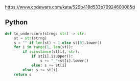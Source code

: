 https://www.codewars.com/kata/529b418d533b76924600085d

## Python
```python
def to_underscore(strng: str) -> str:
    st = str(strng)
    s = "" if len(st) < 1 else st[0].lower()
    for i in range(1, len(st)):
        if isinstance(st[i], str):
            if st[i].isupper():
                s += "_"+st[i].lower()
            else: s += st[i]
        else: s += st[i]
    return s
```
